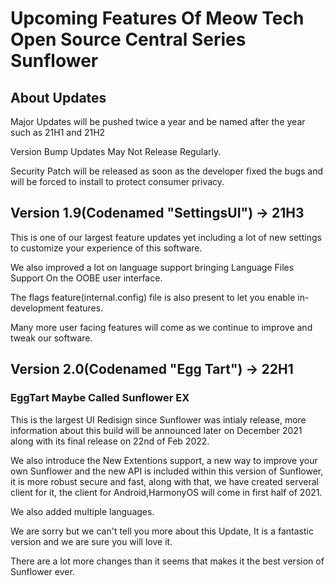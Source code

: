 # Upcoming Features Of Meow Tech Open Source Central Series Sunflower

## About Updates
Major Updates will be pushed twice a year and be named after the year such as 21H1 and 21H2

Version Bump Updates May Not Release Regularly.

Security Patch will be released as soon as the developer fixed the bugs and will be forced to install to protect consumer privacy.

## Version 1.9(Codenamed "SettingsUI") -> 21H3
This is one of our largest feature updates yet including a lot of new settings to customize your experience of this software.

We also improved a lot on language support bringing Language Files Support On the OOBE user interface.

The flags feature(internal.config) file is also present to let you enable in-development features.

Many more user facing features will come as we continue to improve and tweak our software.

## Version 2.0(Codenamed "Egg Tart") -> 22H1
### EggTart Maybe Called Sunflower EX
This is the largest UI Redisign since Sunflower was intialy release, more information about this build will be announced later on December 2021 along with its final release on 22nd of Feb 2022.

We also introduce the New Extentions support, a new way to improve your own Sunflower and the new API is included within this version of Sunflower, it is more robust secure and fast, along with that, we have created serveral client for it, the client for Android,HarmonyOS will come in first half of 2021.

We also added multiple languages.

We are sorry but we can't tell you more about this Update, It is a fantastic version and we are sure you will love it.

There are a lot more changes than it seems that makes it the best version of Sunflower ever.
